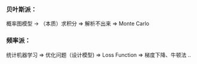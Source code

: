 ### 贝叶斯派：

概率图模型 -> （本质）求积分 => 解析不出来 => Monte Carlo



### 频率派：
统计机器学习 => 优化问题（设计模型) => Loss Function => 梯度下降、牛顿法 ..

